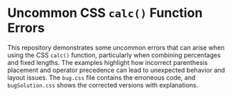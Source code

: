 # Uncommon CSS `calc()` Function Errors

This repository demonstrates some uncommon errors that can arise when using the CSS `calc()` function, particularly when combining percentages and fixed lengths.  The examples highlight how incorrect parenthesis placement and operator precedence can lead to unexpected behavior and layout issues.  The `bug.css` file contains the erroneous code, and `bugSolution.css` shows the corrected versions with explanations.